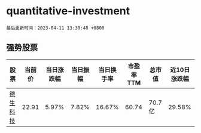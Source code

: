 # quantitative-investment

`最后更新时间：2023-04-11 13:30:48 +0800`

## 强势股票

|股票|当前价|当日涨跌幅|当日振幅|当日换手率|市盈率TTM|总市值|近10日涨跌幅|
|----|----|----|----|----|----|----|----|
|[德生科技](https://xueqiu.com/S/SZ002908)|22.91|5.97%|7.82%|16.67%|60.74|70.7亿|29.58%|
